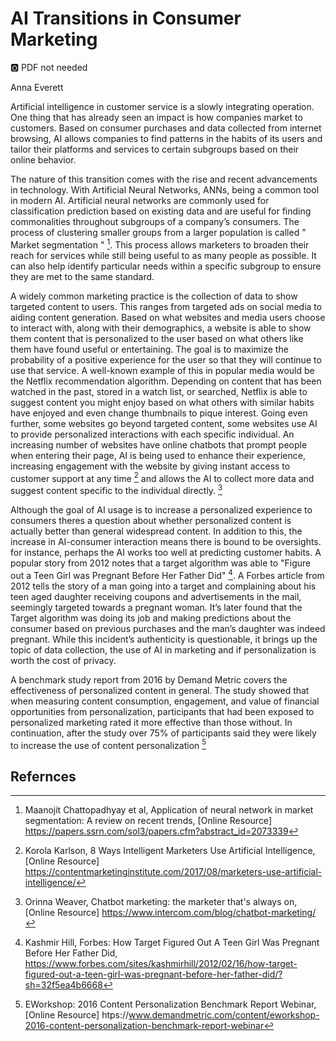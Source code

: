 # AI Transitions in Consumer Marketing

:o2: PDF not needed

Anna Everett

Artificial intelligence in customer service is a slowly integrating
operation. One thing that has already seen an impact is how companies
market to customers. Based on consumer purchases and data collected
from internet browsing, AI allows companies to find patterns in the
habits of its users and tailor their platforms and services to certain
subgroups based on their online behavior.

The nature of this transition comes with the rise and recent
advancements in technology. With Artificial Neural Networks, ANNs,
being a common tool in modern AI. Artificial neural networks are
commonly used for classification prediction based on existing data and
are useful for finding commonalities throughout subgroups of a
company’s consumers. The process of clustering smaller groups from a
larger population is called " Market segmentation " [^1]. This process 
allows marketers to broaden their reach for services while still being 
useful to as many people as possible. It can also help identify 
particular needs within a specific subgroup to ensure they are met 
to the same standard.

A widely common marketing practice is the collection of data to show
targeted content to users. This ranges from targeted ads on social
media to aiding content generation. Based on what websites and media
users choose to interact with, along with their demographics, a
website is able to show them content that is personalized to the user
based on what others like them have found useful or entertaining. The
goal is to maximize the probability of a positive experience for the
user so that they will continue to use that service. A well-known
example of this in popular media would be the Netflix recommendation
algorithm. Depending on content that has been watched in the past,
stored in a watch list, or searched, Netflix is able to suggest
content you might enjoy based on what others with similar habits have
enjoyed and even change thumbnails to pique interest. Going even
further, some websites go beyond targeted content, some websites use
AI to provide personalized interactions with each specific individual.
An increasing number of websites have online chatbots that prompt
people when entering their page, AI is being used to enhance their
experience, increasing engagement with the website by giving instant
access to customer support at any time [^2] and allows the AI to collect
more data and suggest content specific to the individual directly. [^3]

Although the goal of AI usage is to increase a personalized experience
to consumers theres a question about whether personalized content is
actually better than general widespread content. In addition to this,
the increase in AI-consumer interaction means there is bound to be
oversights. for instance, perhaps the AI works too well at predicting
customer habits. A popular story from 2012 notes that a target
algorithm was able to "Figure out a Teen Girl was Pregnant Before Her
Father Did" [^4]. A Forbes article from 2012 tells the story
of a man going into a target and complaining about his teen aged
daughter receiving coupons and advertisements in the mail, seemingly
targeted towards a pregnant woman. It’s later found that the Target
algorithm was doing its job and making predictions about the consumer
based on previous purchases and the man’s daughter was indeed
pregnant. While this incident’s authenticity is questionable, it
brings up the topic of data collection, the use of AI in marketing and
if personalization is worth the cost of privacy.

A benchmark study report from 2016 by Demand Metric covers the
effectiveness of personalized content in general. The study showed
that when measuring content consumption, engagement, and value of
financial opportunities from personalization, participants that had
been exposed to personalized marketing rated it more effective than
those without. In continuation, after the study over 75% of
participants said they were likely to increase the use of content
personalization [^5]

## Refernces
 [^1]: Maanojit Chattopadhyay et al, Application of neural network in market segmentation: A review on recent trends, [Online Resource] https://papers.ssrn.com/sol3/papers.cfm?abstract_id=2073339

 [^2]: Korola Karlson, 8 Ways Intelligent Marketers Use Artificial Intelligence, [Online Resource] https://contentmarketinginstitute.com/2017/08/marketers-use-artificial-intelligence/

 [^3]: Orinna Weaver, Chatbot marketing: the marketer that's always on, [Online Resource] https://www.intercom.com/blog/chatbot-marketing/

 [^4]: Kashmir Hill, Forbes: How Target Figured Out A Teen Girl Was Pregnant Before Her Father Did, https://www.forbes.com/sites/kashmirhill/2012/02/16/how-target-figured-out-a-teen-girl-was-pregnant-before-her-father-did/?sh=32f5ea4b6668

 [^5]: EWorkshop: 2016 Content Personalization Benchmark Report Webinar, [Online Resource] htps://www.demandmetric.com/content/eworkshop-2016-content-personalization-benchmark-report-webinar


